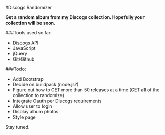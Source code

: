 #Discogs Randomizer

**Get a random album from my Discogs collection. Hopefully your collection will be soon.**

###Tools used so far:
- [Discogs API](https://www.discogs.com/developers/)
- JavaScript
- jQuery
- Git/Github

###Todo:
- Add Bootstrap
- Decide on buildpack (node.js?)
- Figure out how to GET more than 50 releases at a time (GET all of the collection to randomize)
- Integrate Oauth per Discogs requirements
- Allow user to login
- Display album photos
- Style page

Stay tuned.
